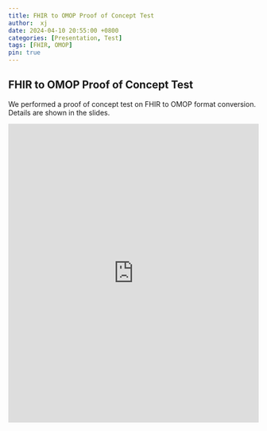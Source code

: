 ```yaml
---
title: FHIR to OMOP Proof of Concept Test
author:  xj
date: 2024-04-10 20:55:00 +0800
categories: [Presentation, Test]
tags: [FHIR, OMOP]
pin: true
---
```


## FHIR to OMOP Proof of Concept Test 

We performed a proof of concept test on FHIR to OMOP format conversion. Details are shown in the slides.


<iframe src="https://view.officeapps.live.com/op/embed.aspx?src=https%3A%2F%2Fraw%2Egithubusercontent%2Ecom%3A443%2Fmcc%2Dad%2Fhome%2Fmain%2Fassets%2Fslides%2FFHIR%5FOMOP%5FPOC%2Epptx&amp;wdAr=1.7777777777777777" width="100%" height="600px" frameborder="0">This is an embedded <a target="_blank" href="https://office.com">Microsoft Office</a> , powered by <a target="_blank" href="https://office.com/webapps">Office</a>.</iframe>